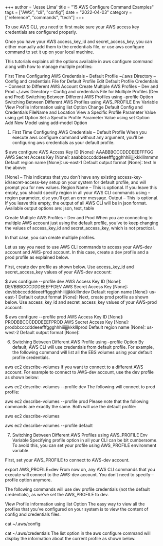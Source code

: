 +++
author = 'Jesse Lima'
title = "15 AWS Configure Command Examples"
tags = ["AWS", "cli", "config"]
date = "2022-04-03"
category = ["reference", "commands", "tech"]
+++


To use AWS CLI, you need to first make sure your AWS access key credentials are configured properly.

Once you have your AWS access_key_id and secret_access_key, you can either manually add them to the credentials file, or use aws configure command to set it up on your local machine.

This tutorials explains all the options available in aws configure command along with how to manage multiple profiles:

First Time Configuring AWS Credentials – Default Profile
~/.aws Directory – Config and credentials File for Default Profile
Edit Default Profile Credentials – Connect to Different AWS Account
Create Multiple AWS Profiles – Dev and Prod
~/.aws Directory – Config and credentials File for Multiple Profiles (Dev and Prod)
Switching Between Different AWS Profiles using –profile Option
Switching Between Different AWS Profiles using AWS_PROFILE Env Variable
View Profile Information using list Option
Change Default Config and Credentials FileName and Location
View a Specific Profile Parameter Value using get Option
Set a Specific Profile Parameter Value using set Option
Add New Model using add-model Option

1. First Time Configuring AWS Credentials – Default Profile
When you execute aws configure command without any argument, you’ll be configuring aws credentials as your default profile.

$ aws configure
AWS Access Key ID [None]: AAABBBCCCDDDEEEFFFGG
AWS Secret Access Key [None]: aaabbbcccdddeeefffggghhhiiijjjkkklllmmmn
Default region name [None]: us-east-1
Default output format [None]: text
In the above:

[None] – This indicates that you don’t have any existing access-key-id/secret-access-key setup on your system for default profile, and will prompt you for new values.
Region Name – This is optional. If you leave this empty, you should specify region in all your AWS CLI commands using –region parameter, else you’ll get an error message.
Output – This is optional. If you leave this empty, the output of all AWS CLI will be in json format. Available output options are: json, text, table


Create Multiple AWS Profiles – Dev and Prod
When you are connecting to multiple AWS account just using the default profile, you’ve to keep changing the values of access_key_id and secret_access_key, which is not practical.

In that case, you can create multiple profiles.

Let us say you need to use AWS CLI commands to access your AWS-dev account and AWS-prod account. In this case, create a dev profile and a prod profile as explained below.

First, create dev profile as shown below. Use access_key_id and secret_access_key values of your AWS-dev account:

$ aws configure --profile dev
AWS Access Key ID [None]: DEVBBBCCCDDDEEEFFDEV
AWS Secret Access Key [None]: devbbbcccdddeeefffggghhhiiijjjkkklllmdev
Default region name [None]: us-east-1
Default output format [None]:
Next, create prod profile as shown below. Use access_key_id and secret_access_key values of your AWS-prod account:

$ aws configure --profile prod
AWS Access Key ID [None]: PRODBBCCCDDDEEEFPROD
AWS Secret Access Key [None]: prodbbcccdddeeefffggghhhiiijjjkkklllprod
Default region name [None]: us-west-2
Default output format [None]:


6. Switching Between Different AWS Profile using –profile Option
By default, AWS CLI will use credentials from default profile. For example, the following command will list all the EBS volumes using your default profile credentials.

aws ec2 describe-volumes
If you want to connect to a different AWS account. For example to connect to AWS-dev account, use the dev profile as shown below:

aws ec2 describe-volumes --profile dev
The following will connect to prod profile:

aws ec2 describe-volumes --profile prod
Please note that the following commands are exactly the same. Both will use the default profile:

aws ec2 describe-volumes

aws ec2 describe-volumes --profile default

7. Switching Between Different AWS Profiles using AWS_PROFILE Env Variable
Specifying profile option in all your CLI can be bit cumbersome. To avoid this, you can set your profile using AWS_PROFILE environment variable.

First, set your AWS_PROFILE to connect to AWS-dev account.

export AWS_PROFILE=dev
From now on, any AWS CLI commands that you execute will connect to the AWS-dev account. You don’t need to specify –profile option anymore.

The following commands will use dev profile credentials (not the default credentials), as we’ve set the AWS_PROFILE to dev.

View Profile Information using list Option
The easy way to view all the profiles that you’ve configured on your system is to view the content of config and credentials files.

cat ~/.aws/config

cat ~/.aws/credentials
The list option in the aws configure command will display the information about the current profile as shown below.